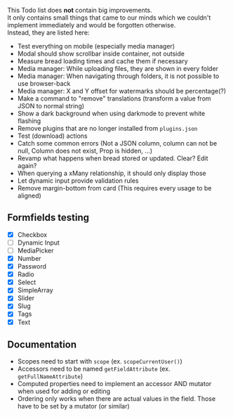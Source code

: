 This Todo list does **not** contain big improvements.  
It only contains small things that came to our minds which we couldn't implement immediately and would be forgotten otherwise.  
Instead, they are listed here:

- Test everything on mobile (especially media manager)
- Modal should show scrollbar inside container, not outside
- Measure bread loading times and cache them if necessary
- Media manager: While uploading files, they are shown in every folder
- Media manager: When navigating through folders, it is not possible to use browser-back
- Media manager: X and Y offset for watermarks should be percentage(?)
- Make a command to "remove" translations (transform a value from JSON to normal string)
- Show a dark background when using darkmode to prevent white flashing
- Remove plugins that are no longer installed from `plugins.json`
- Test (download) actions
- Catch some common errors (Not a JSON column, column can not be null, Column does not exist, Prop is hidden, ...)
- Revamp what happens when bread stored or updated. Clear? Edit again?
- When querying a xMany relationship, it should only display those
- Let dynamic input provide validation rules
- Remove margin-bottom from card (This requires every usage to be aligned)

## Formfields testing

- [X] Checkbox
- [ ] Dynamic Input
- [ ] MediaPicker
- [X] Number
- [X] Password
- [X] Radio
- [X] Select
- [X] SimpleArray
- [X] Slider
- [X] Slug
- [X] Tags
- [X] Text

## Documentation
- Scopes need to start with `scope` (ex. `scopeCurrentUser()`)
- Accessors need to be named `getFieldAttribute` (ex. `getFullNameAttribute`)
- Computed properties need to implement an accessor AND mutator when used for adding or editing
- Ordering only works when there are actual values in the field. Those have to be set by a mutator (or similar)

